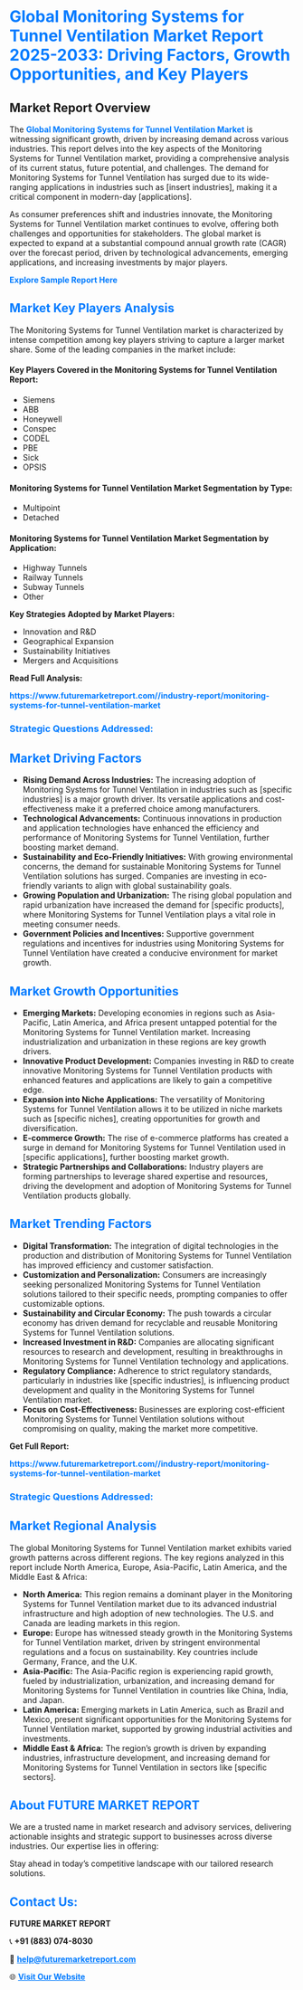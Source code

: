 <h1 style="color: #007BFF;">Global Monitoring Systems for Tunnel Ventilation Market Report 2025-2033: Driving Factors, Growth Opportunities, and Key Players</h1>

<section id="overview">
<h2>Market Report Overview</h2>
<p>The <a href="https://www.futuremarketreport.com//industry-report/monitoring-systems-for-tunnel-ventilation-market" style="color: #007BFF; text-decoration: none;"><strong>Global Monitoring Systems for Tunnel Ventilation Market</strong></a> is witnessing significant growth, driven by increasing demand across various industries. This report delves into the key aspects of the Monitoring Systems for Tunnel Ventilation market, providing a comprehensive analysis of its current status, future potential, and challenges. The demand for Monitoring Systems for Tunnel Ventilation has surged due to its wide-ranging applications in industries such as [insert industries], making it a critical component in modern-day [applications].</p>
<p>As consumer preferences shift and industries innovate, the Monitoring Systems for Tunnel Ventilation market continues to evolve, offering both challenges and opportunities for stakeholders. The global market is expected to expand at a substantial compound annual growth rate (CAGR) over the forecast period, driven by technological advancements, emerging applications, and increasing investments by major players.</p>
</section>

<section id="overview">
<p><a href="https://www.futuremarketreport.com//request-sample/reportId=85564" style="color: #007BFF; text-decoration: none;"><strong>Explore Sample Report Here</strong></a></p>
</section>

<section id="key-players">
<h2 style="color: #007BFF;">Market Key Players Analysis</h2>
<p>The Monitoring Systems for Tunnel Ventilation market is characterized by intense competition among key players striving to capture a larger market share. Some of the leading companies in the market include:</p>
<h4>Key Players Covered in the Monitoring Systems for Tunnel Ventilation Report:</h4>
<ul><li>Siemens</li><li>ABB</li><li>Honeywell</li><li>Conspec</li><li>CODEL</li><li>PBE</li><li>Sick</li><li>OPSIS</li></ul>
<h4>Monitoring Systems for Tunnel Ventilation Market Segmentation by Type:</h4>
<ul><li>Multipoint</li><li>Detached</li></ul>

<h4>Monitoring Systems for Tunnel Ventilation Market Segmentation by Application:</h4>
<ul><li>Highway Tunnels</li><li>Railway Tunnels</li><li>Subway Tunnels</li><li>Other</li></ul>
<p><strong>Key Strategies Adopted by Market Players:</strong></p>
<ul>
<li>Innovation and R&D</li>
<li>Geographical Expansion</li>
<li>Sustainability Initiatives</li>
<li>Mergers and Acquisitions</li>
</ul>
</section>

<section>
<p><strong>Read Full Analysis: </strong></p><a href="https://www.futuremarketreport.com//industry-report/monitoring-systems-for-tunnel-ventilation-market" style="color: #007BFF; text-decoration: none;"><strong>https://www.futuremarketreport.com//industry-report/monitoring-systems-for-tunnel-ventilation-market</strong></a>
<h3 style="color: #007BFF;">Strategic Questions Addressed:</h3>
</section>

<section id="driving-factors">
<h2 style="color: #007BFF;">Market Driving Factors</h2>
<ul>
<li><strong>Rising Demand Across Industries:</strong> The increasing adoption of Monitoring Systems for Tunnel Ventilation in industries such as [specific industries] is a major growth driver. Its versatile applications and cost-effectiveness make it a preferred choice among manufacturers.</li>
<li><strong>Technological Advancements:</strong> Continuous innovations in production and application technologies have enhanced the efficiency and performance of Monitoring Systems for Tunnel Ventilation, further boosting market demand.</li>
<li><strong>Sustainability and Eco-Friendly Initiatives:</strong> With growing environmental concerns, the demand for sustainable Monitoring Systems for Tunnel Ventilation solutions has surged. Companies are investing in eco-friendly variants to align with global sustainability goals.</li>
<li><strong>Growing Population and Urbanization:</strong> The rising global population and rapid urbanization have increased the demand for [specific products], where Monitoring Systems for Tunnel Ventilation plays a vital role in meeting consumer needs.</li>
<li><strong>Government Policies and Incentives:</strong> Supportive government regulations and incentives for industries using Monitoring Systems for Tunnel Ventilation have created a conducive environment for market growth.</li>
</ul>
</section>

<section id="growth-opportunities">
<h2 style="color: #007BFF;">Market Growth Opportunities</h2>
<ul>
<li><strong>Emerging Markets:</strong> Developing economies in regions such as Asia-Pacific, Latin America, and Africa present untapped potential for the Monitoring Systems for Tunnel Ventilation market. Increasing industrialization and urbanization in these regions are key growth drivers.</li>
<li><strong>Innovative Product Development:</strong> Companies investing in R&D to create innovative Monitoring Systems for Tunnel Ventilation products with enhanced features and applications are likely to gain a competitive edge.</li>
<li><strong>Expansion into Niche Applications:</strong> The versatility of Monitoring Systems for Tunnel Ventilation allows it to be utilized in niche markets such as [specific niches], creating opportunities for growth and diversification.</li>
<li><strong>E-commerce Growth:</strong> The rise of e-commerce platforms has created a surge in demand for Monitoring Systems for Tunnel Ventilation used in [specific applications], further boosting market growth.</li>
<li><strong>Strategic Partnerships and Collaborations:</strong> Industry players are forming partnerships to leverage shared expertise and resources, driving the development and adoption of Monitoring Systems for Tunnel Ventilation products globally.</li>
</ul>
</section>

<section id="trending-factors">
<h2 style="color: #007BFF;">Market Trending Factors</h2>
<ul>
<li><strong>Digital Transformation:</strong> The integration of digital technologies in the production and distribution of Monitoring Systems for Tunnel Ventilation has improved efficiency and customer satisfaction.</li>
<li><strong>Customization and Personalization:</strong> Consumers are increasingly seeking personalized Monitoring Systems for Tunnel Ventilation solutions tailored to their specific needs, prompting companies to offer customizable options.</li>
<li><strong>Sustainability and Circular Economy:</strong> The push towards a circular economy has driven demand for recyclable and reusable Monitoring Systems for Tunnel Ventilation solutions.</li>
<li><strong>Increased Investment in R&D:</strong> Companies are allocating significant resources to research and development, resulting in breakthroughs in Monitoring Systems for Tunnel Ventilation technology and applications.</li>
<li><strong>Regulatory Compliance:</strong> Adherence to strict regulatory standards, particularly in industries like [specific industries], is influencing product development and quality in the Monitoring Systems for Tunnel Ventilation market.</li>
<li><strong>Focus on Cost-Effectiveness:</strong> Businesses are exploring cost-efficient Monitoring Systems for Tunnel Ventilation solutions without compromising on quality, making the market more competitive.</li>
</ul>
</section>

<section>
<p><strong>Get Full Report: </strong></p><a href="https://www.futuremarketreport.com//industry-report/monitoring-systems-for-tunnel-ventilation-market" style="color: #007BFF; text-decoration: none;"><strong>https://www.futuremarketreport.com//industry-report/monitoring-systems-for-tunnel-ventilation-market</strong></a>
<h3 style="color: #007BFF;">Strategic Questions Addressed:</h3>
</section>


<section id="regional-analysis">
<h2 style="color: #007BFF;">Market Regional Analysis</h2>
<p>The global Monitoring Systems for Tunnel Ventilation market exhibits varied growth patterns across different regions. The key regions analyzed in this report include North America, Europe, Asia-Pacific, Latin America, and the Middle East & Africa:</p>
<ul>
<li><strong>North America:</strong> This region remains a dominant player in the Monitoring Systems for Tunnel Ventilation market due to its advanced industrial infrastructure and high adoption of new technologies. The U.S. and Canada are leading markets in this region.</li>
<li><strong>Europe:</strong> Europe has witnessed steady growth in the Monitoring Systems for Tunnel Ventilation market, driven by stringent environmental regulations and a focus on sustainability. Key countries include Germany, France, and the U.K.</li>
<li><strong>Asia-Pacific:</strong> The Asia-Pacific region is experiencing rapid growth, fueled by industrialization, urbanization, and increasing demand for Monitoring Systems for Tunnel Ventilation in countries like China, India, and Japan.</li>
<li><strong>Latin America:</strong> Emerging markets in Latin America, such as Brazil and Mexico, present significant opportunities for the Monitoring Systems for Tunnel Ventilation market, supported by growing industrial activities and investments.</li>
<li><strong>Middle East & Africa:</strong> The region’s growth is driven by expanding industries, infrastructure development, and increasing demand for Monitoring Systems for Tunnel Ventilation in sectors like [specific sectors].</li>
</ul>
</section>

<footer>
<h2 style="color: #007BFF;">About FUTURE MARKET REPORT</h2>
<p>We are a trusted name in market research and advisory services, delivering actionable insights and strategic support to businesses across diverse industries. Our expertise lies in offering:</p>

<p>Stay ahead in today’s competitive landscape with our tailored research solutions.</p>

<h2 style="color: #007BFF;">Contact Us:</h2>
<p><strong>FUTURE MARKET REPORT</strong></p>
<p>📞 <strong>+91 (883) 074-8030</strong></p>
<p>📧 <strong><a href="mailto:help@futuremarketreport.com" style="color: #007BFF;">help@futuremarketreport.com</a></strong></p>
<p>🌐 <strong><a href="https://www.futuremarketreport.com/" style="color: #007BFF;">Visit Our Website</a></strong></p>
</footer>
